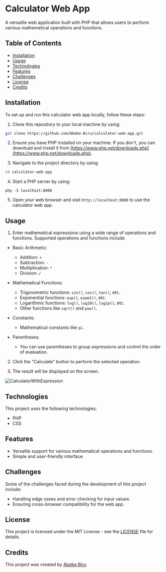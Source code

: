 # Calculator Web App

A versatile web application built with PHP that allows users to perform various mathematical operations and functions.

## Table of Contents

- [Installation](#installation)
- [Usage](#usage)
- [Technologies](#technologies)
- [Features](#features)
- [Challenges](#challenges)
- [License](#license)
- [Credits](#credits)

<a name="installation"></a>

## Installation

To set up and run this calculator web app locally, follow these steps:

1. Clone this repository to your local machine by using:

```bash
git clone https://github.com/Abebe-Biru/calculator-web-app.git
```

2. Ensure you have PHP installed on your machine. If you don't, you can download and install it from [https://www.php.net/downloads.php](https://www.php.net/downloads.php).

3. Navigate to the project directory by using:

```bash
cd calculator-web-app
```

4. Start a PHP server by using:

```
php -S localhost:8000
```

5. Open your web browser and visit `http://localhost:8000` to use the calculator web app.

<a name="usage"></a>

## Usage

1. Enter mathematical expressions using a wide range of operations and functions. Supported operations and functions include:

- Basic Arithmetic:
  - Addition: `+`
  - Subtraction: `-`
  - Multiplication: `*`
  - Division: `/`

- Mathematical Functions:
  - Trigonometric functions: `sin()`, `cos()`, `tan()`, etc.
  - Exponential functions: `exp()`, `expm1()`, etc.
  - Logarithmic functions: `log()`, `log10()`, `log1p()`, etc.
  - Other functions like `sqrt()` and `pow()`.

- Constants:
  - Mathematical constants like `pi`.

- Parentheses:
  - You can use parentheses to group expressions and control the order of evaluation.

2. Click the "Calculate" button to perform the selected operation.

3. The result will be displayed on the screen.

<!-- ![Calculator](https://i.imgur.com/kdBf903.png) -->
![CalculatorWithExpression](https://i.imgur.com/zqeQVBh.png)

<a name="technologies"></a>

## Technologies

This project uses the following technologies:

- PHP
- CSS

<a name="features"></a>

## Features

- Versatile support for various mathematical operations and functions.
- Simple and user-friendly interface.

<a name="challenges"></a>

## Challenges

Some of the challenges faced during the development of this project include:

- Handling edge cases and error checking for input values.
- Ensuring cross-browser compatibility for the web app.

<a name="license"></a>

## License

This project is licensed under the MIT License - see the [LICENSE](LICENSE) file for details.

<a name="credits"></a>

## Credits

This project was created by [Abebe Biru](https://www.linkedin.com/in/abebe-biru/).

